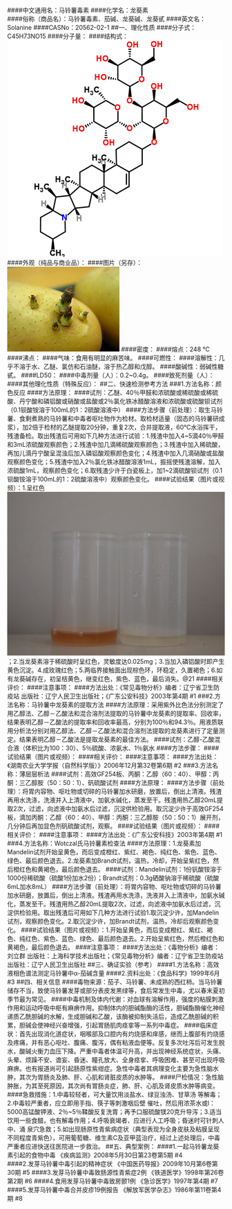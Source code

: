 ####中文通用名：马铃薯毒素
####化学名：龙葵素   
####俗称（商品名）：马铃薯毒素、茄碱、龙葵碱、龙葵甙
####英文名：Solanine 
####CASNo：20562-02-1
##一、理化性质
####分子式：C45H73NO15 
####分子量：
####结构式：![结构式](./assets/duwu/马铃薯毒素/@0结构式.png)
####外观（纯品与商业品）：
####图片（另存）：![外观](./assets/duwu/马铃薯毒素/@1外观.jpg)
####密度：
####熔点：248 ℃  
####沸点：
####气味：食用有明显的麻苦味。
####可燃性：
####溶解性：几乎不溶于水、乙醚、氯仿和石油醚，溶于热乙醇和戊醇。
####酸碱性：弱碱性糖甙。
####LD50：
####中毒剂量（人）：0.2~0.4g。
####致死剂量（人）：
####其他理化性质（特殊反应）：
##二、快速检测参考方法
###1.方法名称：颜色反应
####方法原理：
####试剂：乙醚、40％甲醛和浓硫酸或稀硫酸或稀硫酸、丹宁酸和磷铝酸或硝酸或盐酸或2％氯化铁冰醋酸溶液和浓硫酸或硫酸钡试剂（0.1钡酸铵溶于100mL的1：2硫酸溶液中）
####方法步骤（前处理）：取生马铃薯、食剩煮熟的马铃薯和中毒者呕吐物作为检材。取检材适量（固态的马铃薯研成浆），加2倍于检材的乙醚提取20分钟，重复2次，合并提取液，60℃水浴挥干，残渣备检。取出残渣后可用如下几种方法进行试验：1.残渣中加入4~5滴40％甲醛和3mL浓硫酸观察颜色；2.残渣中加几滴稀硫酸观察颜色；3.残渣中加入稀硫酸，再加儿滴丹宁酸呈混浊后加入磷铝酸观察颜色变化；4.残渣中加入几滴硝酸或盐酸观察颜色变化；5.残渣中加入2％氯化铁冰醋酸溶液1mL，振摇使残渣溶解，加入浓硫酸1mL，观察颜色变化；6.取残渣少许于白瓷板上，加1~2滴硫酸钡试剂（0.1钡酸铵溶于100mL的1：2硫酸溶液中）观察颜色变化。
####试验结果（图片或视频）：1.呈红色![结果图片](./assets/duwu/马铃薯毒素/@2结果图片.jpg)；2.当龙葵素溶于稀硫酸时呈红色，灵敏度达0.025mg；3.当加入磷铝酸时即产生黄色沉淀。4.成玫瑰红色；5.两临界接触面出现棕色环，环稳定，久置褐色；6.如有龙葵碱存在，初呈桔黄色，继变红色，紫色、蓝色，最后消失。@21
####相关评价：
####注意事项：
####方法出处：《常见毒物分析》编者：辽宁省卫生防疫站 出版社：辽宁人民卫生出版社；《广东公安科技》2003年第4期 #1
###2.方法名称：马铃薯中龙葵素的提取方法
####方法原理：采用紫外比色法分别测定了用乙醇法、乙醇－乙酸法和混合溶剂法提取的马铃薯中龙葵素的提取率、回收率，结果表明乙醇－乙酸法的提取率和回收率最高，分别为100％和94.3％。用液质联用分析法分别对用乙醇法、乙醇－乙酸法和混合溶剂法提取的龙葵素进行了定量测定。结果表明乙醇－乙酸法是提取龙葵素的最佳方法。
####试剂：乙醇-乙酸混合液（体积比为100：30）、5％硫酸、浓氨水、1％氨水
####方法步骤：
####试验结果（图片或视频）：
####相关评价：
####注意事项：
####方法出处：《湖南农业大学学报（自然科学版）》2006年12月第32卷第6期 #2
###3.方法名称：薄层层析法
####试剂：高效GF254板、丙酮：乙醇（60：40）、甲醇：丙酮：三乙醇胺（50：50：1）、矾硫酸试剂
####方法原理：
####方法步骤（前处理）：将胃内容物、呕吐物或切碎的马铃薯加水研磨，放置后，倒出上清液。残渣再用水洗涤，洗液并入上清液中，加氨水碱化，蒸发至干。残渣用热乙醇20mL提取2次，过滤，向滤液中加氨水后过滤，沉淀供检验用。取沉淀少许于高效GF254板，滴加丙酮：乙醇（60：40）、甲醇：丙酮：三乙醇胺（50：50：1）展开剂，几分钟后再加显色剂矾硫酸试剂，观察。
####试验结果（图片或视频）：
####相关评价：
####注意事项：
####方法出处：《广东公安科技》2003年第4期 #1
###4.方法名称：Wotczal氏马铃薯素检查法
####方法原理：1.龙葵素加Mandelin试剂开始呈黄色，而后变成橙红、紫红、褐色、纯红色、紫色、蓝色、绿色、最后颜色退去。2.龙葵素加Brandt试剂，温热，冷却，开始呈紫红色，然后橙红色和黄褐色，最后颜色退去。
####试剂：Mandelin试剂：1份钒酸铵溶于1000份稀硫酸（硫酸1份加水2份）；Brandt试剂：0.3g硒酸钠溶于稀硫酸（硫酸6mL加水8mL）
####方法步骤（前处理）：将胃内容物、呕吐物或切碎的马铃薯加水研磨，放置后，倒出上清液。残渣再用水洗涤，洗液并入上清液中，加氨水碱化，蒸发至干。残渣用热乙醇20mL提取2次，过滤，向滤液中加氨水后过滤，沉淀供检验用。取出残渣后可用如下几种方法进行试验1.取沉淀少许，加Mandelin试剂，观察颜色变化。2.取沉淀少许，加Brandt试剂，温热，冷却后观察颜色变化。
####试验结果（图片或视频）：1.开始呈黄色，而后变成橙红、紫红、褐色、纯红色、紫色、蓝色、绿色、最后颜色退去。2.开始呈紫红色，然后橙红色和黄褐色，最后颜色退去。
####注意事项：
####方法出处：《毒物分析》编者：刘立群 出版社：上海科学技术出版社；《常见毒物分析》编者：辽宁省卫生防疫站 出版社：辽宁人民卫生出版社 
##三、确证实验（参考）
####1.方法名称：高效液相色谱法测定马铃薯中α-茄碱含量
####2.资料出处：《食品科学》1999年6月 #3
##四、相关信息
####毒物来源：茄子、马铃薯、未成熟的西红柿。当马铃薯储存不当，致使马铃薯发芽或部分表皮发黑绿等，食后常发生中毒，尤以春末夏初季节最为常见。
####中毒机制及体内代谢：对血球有溶解作用，强度的粘膜刺激作用和运动呼吸中枢有麻痹作用。抑制体内的胆碱酯酶的活性，胆碱酯酶催化神经递质乙酰胆碱的水解，生成胆碱和乙酸，该酶被抑制失活后，造成乙酰胆碱的积累，胆碱会使神经兴奋增强，引起胃肠肌肉痉挛等一系列中毒症。
####临床症状：首先出现消化道症状，咽喉部及口腔内有灼烧感和痒感，继而上腹部有灼烧感及疼痛，并有恶心呕吐、腹痛、腹泻，偶有粘液血便等。反复多次吐泻后可发生脱水，酸碱火衡力血压下降。严重中毒者体温可升高，并出现神经系统症状，头痛、头晕、烦躁不安、谵妄、昏迷、瞳孔放大、全身痉挛、呼吸困难、甚至可出现呼吸麻痹。也有报道尚可引起肠原性紫绀症。急性中毒者其病理变化主要为急性脑水肿，其次为胃肠炎及肺、肝、心肌和肾脏皮质的水肿等。
####尸检情况：急性脑肿胀，为其至死原因，其次尚有胃肠炎症，肺、肝、心肌及肾皮质水肿等病变。
####急救措施：1.中毒较轻者，可大量饮用淡盐水、绿豆浊汤、甘草汤 等解毒；2.中毒较严重者，应立即用手指、筷子等刺激咽后壁 催吐，然后用浓茶水或l：5000高锰酸钾液、2％~5％鞣酸反复洗胄；再予口服硫酸镁20克升导泻；3.适当饮用一些食醋，也有解毒作用；4.呼吸衰竭者、应进行人工呼吸；昏迷时可针刺人中、涌 泉穴急救；5.如出现肠原性青紫病症状（典型表现为全身皮肤及粘膜呈现不同程度青紫色），可用葡萄糖、维生素C及亚甲蓝治疗，经过上述处理后，中毒严重者应进快送往医院进一步救治。
##五、典型案例：
####1.一起马铃薯龙葵素引起的食物中毒 《疾病监测》2008年5月30日第23卷第5期 #4  
####2.发芽马铃薯中毒引起的精神症状 《中国医药导报》2009年10月第6卷第30期 #5
####3.发芽马铃薯中毒致肠源性青紫症2例 《铁道医学》1998年第26卷第2期 #6
####4.食用发芽马铃薯中毒致房颤1例 《急诊医学》1997年第4期  #7
####5.发芽马铃薯中毒合并皮疹19例报告 《解放军医学杂志》1986年第11卷第4期 #8

